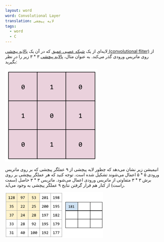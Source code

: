 ```yaml
---
layout: word
word: Convolutional Layer
translation: لایه پیچشی
tags:
  - word
  - C
---
```

لایه‌ای از یک [شبکه عصبی عمیق](/D/deep_model) که در آن یک [پالایه پیچشی (convolutional fliter)](/C/convolutional_filter) از روی ماتریس ورودی گذر می‌کند. به عنوان مثال، [پالایه پیچشی](/C/convolutional_filter) ۳ * ۳ زیر را در نظر بگیرید:

![](/assets/img/convolutionalfilter33.svg)

انیمیشن زیر نشان می‌دهد که چطور لایه پیچشی از ۹ عملگر پیچشی که بر روی ماتریس ورودی ۵ \* ۵ اعمال می‌شوند تشکیل شده است. توجه کنید که هر عملگر پیچشی بر روی برش ۳ \* ۳ متفاوتی از ماتریس ورودی اعمال می‌شود. ماتریس ۳ * ۳ حاصل (سمت راست) از کنار هم قرار گرفتن نتایج ۹ عملگر پیچشی به وجود می‌آید.

![](/assets/img/animatedconvolution.gif)